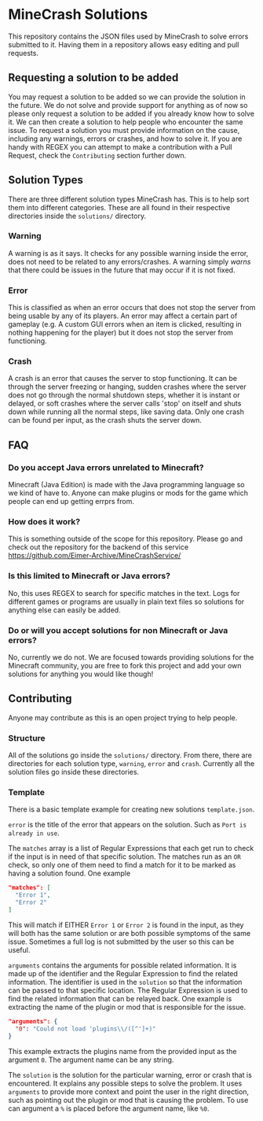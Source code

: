 # MineCrash Solutions

This repository contains the JSON files used by MineCrash to solve errors submitted to it. Having them in a repository allows easy editing and pull requests.

## Requesting a solution to be added

You may request a solution to be added so we can provide the solution in the future. We do not solve and provide support for anything as of now so please only request a solution to be added if you already know how to solve it. We can then create a solution to help people who encounter the same issue. To request a solution you must provide information on the cause, including any warnings, errors or crashes, and how to solve it. If you are handy with REGEX you can attempt to make a contribution with a Pull Request, check the `Contributing` section further down.

## Solution Types

There are three different solution types MineCrash has. This is to help sort them into different categories. These are all found in their respective directories inside the `solutions/` directory.

### Warning

A warning is as it says. It checks for any possible warning inside the error, does not need to be related to any errors/crashes. A warning simply *warns* that there could be issues in the future that may occur if it is not fixed.

### Error

This is classified as when an error occurs that does not stop the server from being usable by any of its players. An error may affect a certain part of gameplay (e.g. A custom GUI errors when an item is clicked, resulting in nothing happening for the player) but it does not stop the server from functioning.

### Crash

A crash is an error that causes the server to stop functioning. It can be through the server freezing or hanging, sudden crashes where the server does not go through the normal shutdown steps, whether it is instant or delayed, or soft crashes where the server calls 'stop' on itself and shuts down while running all the normal steps, like saving data. Only one crash can be found per input, as the crash shuts the server down.

## FAQ

### Do you accept Java errors unrelated to Minecraft?

Minecraft (Java Edition) is made with the Java programming language so we kind of have to. Anyone can make plugins or mods for the game which people can end up getting errprs from.

### How does it work?

This is something outside of the scope for this repository. Please go and check out the repository for the backend of this service https://github.com/Eimer-Archive/MineCrashService/

### Is this limited to Minecraft or Java errors?

No, this uses REGEX to search for specific matches in the text. Logs for different games or programs are usually in plain text files so solutions for anything else can easily be added.

### Do or will you accept solutions for non Minecraft or Java errors?

No, currently we do not. We are focused towards providing solutions for the Minecraft community, you are free to fork this project and add your own solutions for anything you would like though!

## Contributing

Anyone may contribute as this is an open project trying to help people.

### Structure

All of the solutions go inside the `solutions/` directory. From there, there are directories for each solution type, `warning`, `error` and `crash`. Currently all the solution files go inside these directories.

### Template

There is a basic template example for creating new solutions `template.json`.

`error` is the title of the error that appears on the solution. Such as `Port is already in use`.

The `matches` array is a list of Regular Expressions that each get run to check if the input is in need of that specific solution. The matches run as an `OR` check, so only one of them need to find a match for it to be marked as having a solution found.
One example
```json
"matches": [
  "Error 1",
  "Error 2"
]
```
This will match if EITHER `Error 1` or `Error 2` is found in the input, as they will both has the same solution or are both possible symptoms of the same issue. Sometimes a full log is not submitted by the user so this can be useful.

`arguments` contains the arguments for possible related information. It is made up of the identifier and the Regular Expression to find the related information. The identifier is used in the `solution` so that the information can be passed to that specific location. The Regular Expression is used to find the related information that can be relayed back. One example is extracting the name of the plugin or mod that is responsible for the issue.
```json
"arguments": {
  "0": "Could not load 'plugins\\/([^']+)"
}
```
This example extracts the plugins name from the provided input as the argument `0`. The argument name can be any string.

The `solution` is the solution for the particular warning, error or crash that is encountered. It explains any possible steps to solve the problem. It uses `arguments` to provide more context and point the user in the right direction, such as pointing out the plugin or mod that is causing the problem. To use can argument a `%` is placed before the argument name, like `%0`.
